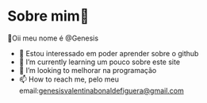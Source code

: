 # Sobre mim:dizzy:
:wave:Oii meu nome é @Genesis
- 👀 Estou interessado em poder aprender sobre o github
- 🌱 I’m currently learning um pouco sobre este site
- 💞️ I’m looking to melhorar na programação
- 📫 How to reach me, pelo meu email:genesisvalentinabonaldefiguera@gmail.com
